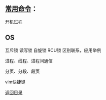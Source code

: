 ## [常用命令](./../Linux/command.md)：

开机过程

## OS

互斥锁 读写锁  自旋锁  RCU锁     区别联系，应用举例  

进程、线程、进程间通信

分页、分段、段页

vim快捷键


[返回目录](README.md)